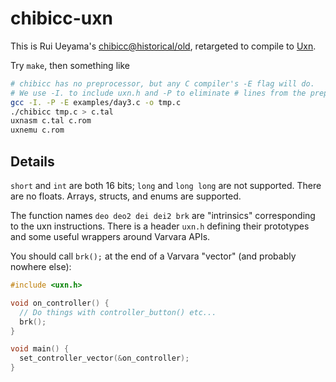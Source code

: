 # chibicc-uxn

This is Rui Ueyama's [chibicc@historical/old](https://github.com/rui314/chibicc/tree/historical/old), retargeted to compile to [Uxn](https://100r.co/site/uxn.html).

Try `make`, then something like

```sh
# chibicc has no preprocessor, but any C compiler's -E flag will do.
# We use -I. to include uxn.h and -P to eliminate # lines from the preprocessor output.
gcc -I. -P -E examples/day3.c -o tmp.c
./chibicc tmp.c > c.tal
uxnasm c.tal c.rom
uxnemu c.rom
```

## Details

`short` and `int` are both 16 bits; `long` and `long long` are not supported. There are no floats. Arrays, structs, and enums are supported.

The function names `deo deo2 dei dei2 brk` are "intrinsics" corresponding to the uxn instructions. There is a header `uxn.h` defining their prototypes and some useful wrappers around Varvara APIs.

You should call `brk();` at the end of a Varvara "vector" (and probably nowhere else):

```c
#include <uxn.h>

void on_controller() {
  // Do things with controller_button() etc...
  brk();
}

void main() {
  set_controller_vector(&on_controller);
}
```

